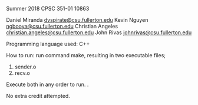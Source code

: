 Summer 2018 CPSC 351-01 10863

Daniel Miranda	dvspirate@csu.fullerton.edu
Kevin Nguyen		ngbooya@csu.fullerton.edu
Christian Angeles	christian.angeles@csu.fullerton.edu
John Rivas		johnrivas@csu.fullerton.edu

Programming language used: C++

How to run:
run command make, resulting in two executable files; 
1. sender.o
2. recv.o

Execute both in any order to run. .

No extra credit attempted.

